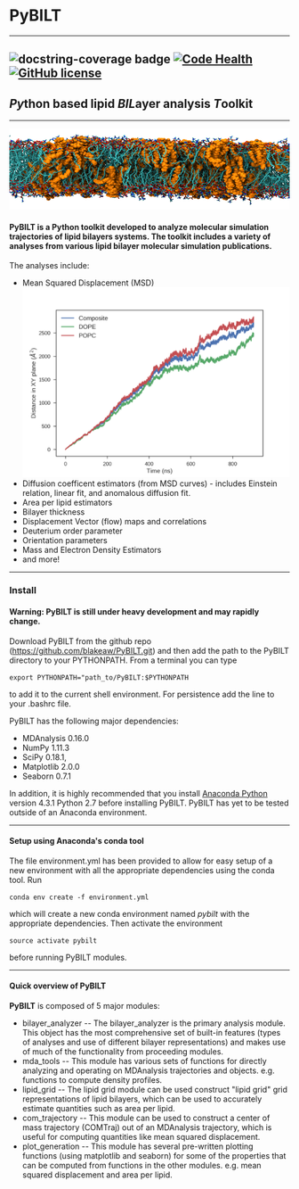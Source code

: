 # PyBILT
------
![docstring-coverage badge](https://img.shields.io/badge/docstring%20coverage-31.4%25-yellow.svg)
[![Code Health](https://landscape.io/github/blakeaw/PyBILT/master/landscape.svg?style=flat)](https://landscape.io/github/blakeaw/PyBILT/master)
[![GitHub license](https://img.shields.io/github/license/Day8/re-frame.svg)](LICENSE)
------
## *Py*thon based lipid *BIL*ayer analysis *T*oolkit
------
![alt text](./_images/7percentCL_sideview_b.jpg "Lipid Bilayer")
#### PyBILT is a Python toolkit developed to analyze molecular simulation trajectories of lipid bilayers systems. The toolkit includes a variety of analyses from various lipid bilayer molecular simulation publications.

The analyses include:
   * Mean Squared Displacement (MSD)
       ![msd plot](./_images/msd.png "MSD Plot")
   * Diffusion coefficent estimators (from MSD curves) - includes Einstein relation, linear fit, and anomalous diffusion fit.
   * Area per lipid estimators
   * Bilayer thickness
   * Displacement Vector (flow) maps and correlations
   * Deuterium order parameter
   * Orientation parameters
   * Mass and Electron Density Estimators
   * and more!
------

### Install

#### Warning: PyBILT is still under heavy development and may rapidly change.

Download PyBILT from the github repo (https://github.com/blakeaw/PyBILT.git)
and then add the path to the PyBILT directory to your PYTHONPATH. From a
terminal you can type
```
export PYTHONPATH="path_to/PyBILT:$PYTHONPATH
```
to add it to the current shell environment. For persistence add the line to your
.bashrc file.

PyBILT has the following major dependencies:
   * MDAnalysis 0.16.0
   * NumPy  1.11.3
   * SciPy 0.18.1,
   * Matplotlib 2.0.0
   * Seaborn 0.7.1


In addition, it is highly recommended that you install
[Anaconda Python](https://www.continuum.io/)
version 4.3.1 Python 2.7 before installing PyBILT. PyBILT
has yet to be tested outside of an Anaconda environment.

------

#### Setup using Anaconda's conda tool
The file environment.yml has been provided to allow for easy setup of a new
environment with all the appropriate dependencies using the conda tool. Run
```
conda env create -f environment.yml
```
which will create a new conda environment named *pybilt* with the appropriate
dependencies. Then activate the environment
```
source activate pybilt
```
before running PyBILT modules.

------

#### Quick overview of PyBILT
**PyBILT** is composed of 5 major modules:
  * bilayer_analyzer -- The bilayer_analyzer is the primary analysis module.
                        This object has the most comprehensive set of built-in
                        features (types of analyses and use of different bilayer
                        representations) and makes use of much of the
                        functionality from proceeding modules.  
  * mda_tools -- This module has various sets of functions for directly
                 analyzing and operating on MDAnalysis trajectories and objects.
                 e.g. functions to compute density profiles.
  * lipid_grid -- The lipid grid module can be used construct "lipid grid" grid
                  representations of lipid bilayers, which can be used to
                  accurately estimate quantities such as area per lipid.
  * com_trajectory -- This module can be used to construct a center of mass
                      trajectory (COMTraj) out of an MDAnalysis trajectory,
                      which is useful for computing quantities like mean squared
                      displacement.
  * plot_generation -- This module has several pre-written plotting functions
                       (using matplotlib and seaborn) for some of the properties
                       that can be computed from functions in the other modules.
                       e.g. mean squared displacement and area per lipid.
